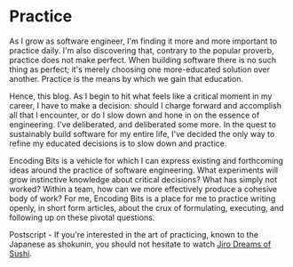 # Practice

As I grow as software engineer, I'm finding it more and more important to practice daily. I'm also discovering that, contrary to the popular proverb, practice does not make perfect. When building software there is no such thing as perfect; it's merely choosing one more-educated solution over another. Practice is the means by which we gain that education.

Hence, this blog. As I begin to hit what feels like a critical moment in my career, I have to make a decision: should I charge forward and accomplish all that I encounter, or do I slow down and hone in on the essence of engineering. I've deliberated, and deliberated some more. In the quest to sustainably build software for my entire life, I've decided the only way to refine my educated decisions is to slow down and practice.

Encoding Bits is a vehicle for which I can express existing and forthcoming ideas around the practice of software engineering. What experiments will grow instinctive knowledge about critical decisions? What has simply not worked? Within a team, how can we more effectively produce a cohesive body of work? For me, Encoding Bits is a place for me to practice writing openly, in short form articles, about the crux of formulating, executing, and following up on these pivotal questions.

Postscript - If you're interested in the art of practicing, known to the Japanese as shokunin, you should not hesitate to watch [Jiro Dreams of Sushi](http://www.magpictures.com/jirodreamsofsushi/).